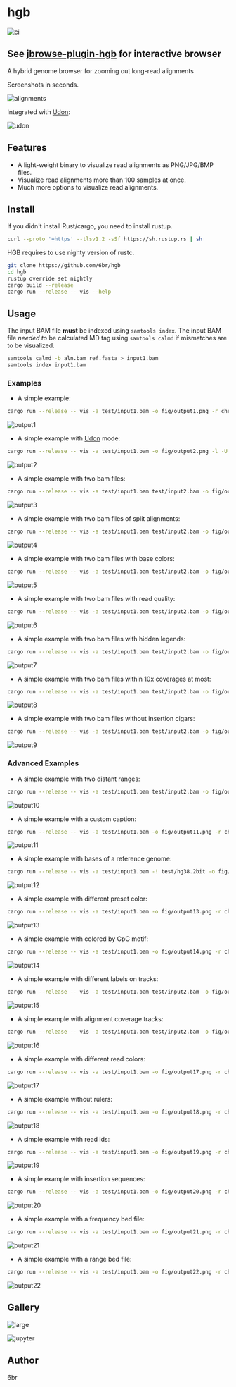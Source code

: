 # hgb

[![ci](https://github.com/6br/hgb/actions/workflows/ci.yml/badge.svg)](https://github.com/6br/hgb/actions/workflows/ci.yml)

## See [jbrowse-plugin-hgb](https://github.com/6br/jbrowse-plugin-hgb) for interactive browser

A hybrid genome browser for zooming out long-read alignments


Screenshots in seconds.

![alignments](fig/alignments.png)

Integrated with [Udon](https://github.com/ocxtal/udon):

![udon](fig/udon.png)

## Features

* A light-weight binary to visualize read alignments as PNG/JPG/BMP files.
* Visualize read alignments more than 100 samples at once.
* Much more options to visualize read alignments.

## Install

If you didn't install Rust/cargo, you need to install rustup.

```bash
curl --proto '=https' --tlsv1.2 -sSf https://sh.rustup.rs | sh
```

HGB requires to use nighty version of rustc.

```bash
git clone https://github.com/6br/hgb
cd hgb
rustup override set nightly
cargo build --release
cargo run --release -- vis --help
```

## Usage

The input BAM file **must** be indexed using `samtools index`. The input BAM file *needed to* be calculated MD tag using `samtools calmd` if mismatches are to be visualized.

```bash
samtools calmd -b aln.bam ref.fasta > input1.bam
samtools index input1.bam
```

### Examples

* A simple example:

```bash
cargo run --release -- vis -a test/input1.bam -o fig/output1.png -r chr1:93234-94334
```

![output1](fig/output1.png)

* A simple example with [Udon](https://github.com/ocxtal/udon) mode:

```bash
cargo run --release -- vis -a test/input1.bam -o fig/output2.png -l -U -r chr1:93234-94334
```

![output2](fig/output2.png)

* A simple example with two bam files:

```bash
cargo run --release -- vis -a test/input1.bam test/input2.bam -o fig/output3.png -r chr1:93234-94334
```

![output3](fig/output3.png)

* A simple example with two bam files of split alignments:

```bash
cargo run --release -- vis -a test/input1.bam test/input2.bam -o fig/output4.png -r chr1:93234-94334 -s
```

![output4](fig/output4.png)

* A simple example with two bam files with base colors:

```bash
cargo run --release -- vis -a test/input1.bam test/input2.bam -o fig/output5.png -r chr1:93234-93334 -B
```

![output5](fig/output5.png)

* A simple example with two bam files with read quality:

```bash
cargo run --release -- vis -a test/input1.bam test/input2.bam -o fig/output6.png -r chr1:93234-94334 -q
```

![output6](fig/output6.png)

* A simple example with two bam files with hidden legends:

```bash
cargo run --release -- vis -a test/input1.bam test/input2.bam -o fig/output7.png -r chr1:93234-94334 -l
```

![output7](fig/output7.png)

* A simple example with two bam files within 10x coverages at most:

```bash
cargo run --release -- vis -a test/input1.bam test/input2.bam -o fig/output8.png -r chr1:93234-94334 -m 10
```

![output8](fig/output8.png)

* A simple example with two bam files without insertion cigars:

```bash
cargo run --release -- vis -a test/input1.bam test/input2.bam -o fig/output9.png -r chr1:93234-94334 -I
```

![output9](fig/output9.png)

### Advanced Examples

* A simple example with two distant ranges:

```bash
cargo run --release -- vis -a test/input1.bam test/input2.bam -o fig/output10.png -r chr1:91234-92334 chr1:93234-94334 
```

![output10](fig/output10.png)

* A simple example with a custom caption:

```bash
cargo run --release -- vis -a test/input1.bam -o fig/output11.png -r chr1:93234-94334 '-<' "Caption"
```

![output11](fig/output11.png)

* A simple example with bases of a reference genome:

```bash
cargo run --release -- vis -a test/input1.bam -! test/hg38.2bit -o fig/output12.png -r chr1:93234-93334
```

![output12](fig/output12.png)

* A simple example with different preset color:

```bash
cargo run --release -- vis -a test/input1.bam -o fig/output13.png -r chr1:93234-94334 -# hgb
```

![output13](fig/output13.png)

* A simple example with colored by CpG motif:

```bash
cargo run --release -- vis -a test/input1.bam -o fig/output14.png -r chr1:93234-94334 -E
```

![output14](fig/output14.png)

* A simple example with different labels on tracks:

```bash
cargo run --release -- vis -a test/input1.bam test/input2.bam -o fig/output15.png -r chr1:93234-94334 '-}' "SampleA" "SampleB"
```

![output15](fig/output15.png)

* A simple example with alignment coverage tracks:

```bash
cargo run --release -- vis -a test/input1.bam test/input2.bam -o fig/output16.png -r chr1:93234-94334 -P
```

![output16](fig/output16.png)

* A simple example with different read colors:

```bash
cargo run --release -- vis -a test/input1.bam -o fig/output17.png -r chr1:93234-94334 -n

```

![output17](fig/output17.png)

* A simple example without rulers:

```bash
cargo run --release -- vis -a test/input1.bam -o fig/output18.png -r chr1:93234-94334 -S
```

![output18](fig/output18.png)

* A simple example with read ids:

```bash
cargo run --release -- vis -a test/input1.bam -o fig/output19.png -r chr1:93234-94334 -H
```

![output19](fig/output19.png)

* A simple example with insertion sequences:

```bash
cargo run --release -- vis -a test/input1.bam -o fig/output20.png -r chr1:93234-94334 '-{'
```

![output20](fig/output20.png)

* A simple example with a frequency bed file:

```bash
cargo run --release -- vis -a test/input1.bam -o fig/output21.png -r chr1:93234-94334 -F test/input.bed -P
```

![output21](fig/output21.png)

* A simple example with a range bed file:

```bash
cargo run --release -- vis -a test/input1.bam -o fig/output22.png -r chr1:93234-94334 -J test/input.bed -F test/input.bed -P -S
```

![output22](fig/output22.png)

## Gallery

![large](fig/large.png)

![jupyter](fig/jupyter.png)

## Author

6br

